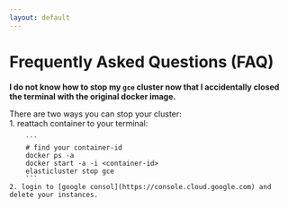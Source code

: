 ```yaml
---
layout: default 
---
```


# Frequently Asked Questions (FAQ)


**I do not know how to stop my `gce` cluster now that I accidentally closed the terminal with the original docker image.**   

There are two ways you can stop your cluster:      
    1. reattach container to your terminal:    
            
        ```
        # find your container-id    
        docker ps -a    
        docker start -a -i <container-id>   
        elasticluster stop gce
        ```     
    2. login to [google consol](https://console.cloud.google.com) and delete your instances.
